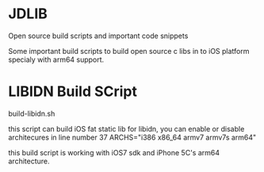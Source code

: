 JDLIB
=====

Open source build scripts and important code snippets

Some important build scripts to build open source c libs in to iOS platform specialy with arm64 support.

LIBIDN Build SCript
===================

build-libidn.sh

this script can build iOS fat static lib for libidn, you can enable or disable architecures in line number 37 ARCHS="i386 x86_64 armv7 armv7s arm64"

this build script is working with iOS7 sdk and iPhone 5C's arm64 architecture.
